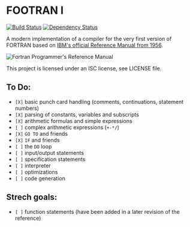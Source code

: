 FOOTRAN I
=========

[![Build Status](https://travis-ci.org/oreissig/FOOTRAN-I.svg)](https://travis-ci.org/oreissig/FOOTRAN-I)
[![Dependency Status](https://www.versioneye.com/user/projects/564656d6b5b03d0022000862/badge.svg?style=flat)](https://www.versioneye.com/user/projects/564656d6b5b03d0022000862)

A modern implementation of a compiler for the very first version of FORTRAN based on [IBM's official Reference Manual from 1956](http://www.fortran.com/FortranForTheIBM704.pdf).

![Fortran Programmer's Reference Manual](https://upload.wikimedia.org/wikipedia/commons/thumb/0/07/Fortran_acs_cover.jpeg/469px-Fortran_acs_cover.jpeg)

This project is licensed under an ISC license, see LICENSE file.

To Do:
------
- `[X]` basic punch card handling (comments, continuations, statement numbers)
- `[X]` parsing of constants, variables and subscripts
- `[X]` arithmetic formulas and simple expressions
- `[ ]` complex arithmetic expressions (`+-*/`)
- `[X]` `GO TO` and friends
- `[X]` `IF` and friends
- `[ ]` the `DO` loop
- `[ ]` input/output statements
- `[ ]` specification statements
- `[ ]` interpreter
- `[ ]` optimizations
- `[ ]` code generation

Strech goals:
-------------
- `[ ]` function statements (have been added in a later revision of the reference)
